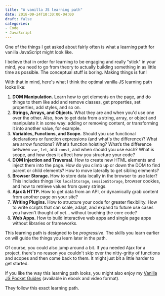 ```yaml
---
title: "A vanilla JS learning path"
date: 2018-09-24T10:30:00-04:00
draft: false
categories:
- Code
- JavaScript
---
```


One of the things I get asked about fairly often is what a learning path for vanilla JavaScript might look like.

I believe that in order for learning to be engaging and really "stick" in your mind, you need to go from theory to actually building something in as little time as possible. The conceptual stuff is boring. Making things is fun!

With that in mind, here's what I think the optimal vanilla JS learning path looks like:

1. **DOM Manipulation.** Learn how to get elements on the page, and do things to them like add and remove classes, get properties, set properties, add styles, and so on.
2. **Strings, Arrays, and Objects.** What they are and when you'd use one over the other. Also, how to get data from a string, array, or object and manipulate it in some way: adding or removing content, or transforming it into another value, for example.
3. **Variables, Functions, and Scope.** Should you use functional declarations or function expressions (and what's the difference)? What are arrow functions? What’s function hoisting? What’s the difference between `var`, `let`, and `const`, and when should you use each? What is scope, and how does it affect how you structure your code?
4. **DOM Injection and Traversal.** How to create new HTML elements and inject them into the page. How do you climb up or down the DOM to find parent or child elements? How to move laterally to get sibling elements?
5. **Browser Storage.** How to store data locally in the browser to use later? This includes things like `localStorage`, `sessionStorage`, browser cookies, and how to retrieve values from query strings.
6. **Ajax & HTTP.** How to get data from an API, or dynamically grab content from another page on your site?
7. **Writing Plugins.** How to structure your code for greater flexibility. How to write scripts that can scale, adapt, and expand to future use cases you haven't thought of yet... without touching the core code?
8. **Web Apps.** How to build interactive web apps and single page apps without libraries or frameworks.

This learning path is designed to be *progressive*. The skills you learn earlier on will guide the things you learn later in the path.

Of course, you could also jump around a bit. If you needed Ajax for a project, there's no reason you couldn't skip over the nitty-gritty of functions and scopes and then come back to them. It might just bit a little harder to get started.

If you like the way this learning path looks, you might also enjoy my [Vanilla JS Pocket Guides](https://vanillajsguides.com/) (available in ebook and video format).

They follow this exact learning path.